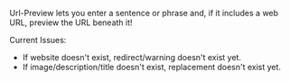Url-Preview lets you enter a sentence or phrase and, if it includes a web URL, preview the URL beneath it!

Current Issues:
- If website doesn't exist, redirect/warning doesn't exist yet.
- If image/description/title doesn't exist, replacement doesn't exist yet.
